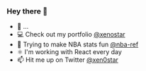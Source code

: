 ### Hey there 👋

- 💼 ...
- 💻 Check out my portfolio [@xenostar](http://xenostar.net/)
- 🏀 Trying to make NBA stats fun [@nba-ref](https://www.nba-ref.com/)
- ⚛️ I'm working with React every day
- 📫 Hit me up on Twitter [@xen0star](https://twitter.com/xen0star)
